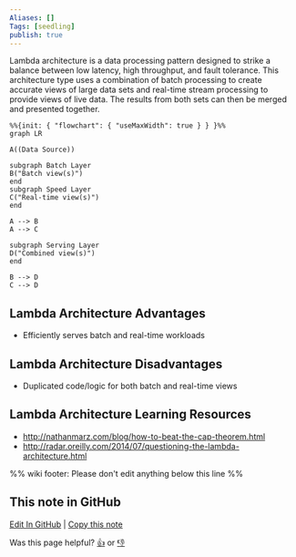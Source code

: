 ```yaml
---
Aliases: []
Tags: [seedling]
publish: true
---
```


Lambda architecture is a data processing pattern designed to strike a balance between low latency, high throughput, and fault tolerance. This architecture type uses a combination of batch processing to create accurate views of large data sets and real-time stream processing to provide views of live data. The results from both sets can then be merged and presented together.

```mermaid
%%{init: { "flowchart": { "useMaxWidth": true } } }%%
graph LR

A((Data Source))

subgraph Batch Layer
B("Batch view(s)")
end
subgraph Speed Layer
C("Real-time view(s)")
end

A --> B
A --> C

subgraph Serving Layer
D("Combined view(s)")
end

B --> D
C --> D

```

## Lambda Architecture Advantages

- Efficiently serves batch and real-time workloads

## Lambda Architecture Disadvantages

- Duplicated code/logic for both batch and real-time views

## Lambda Architecture Learning Resources

- http://nathanmarz.com/blog/how-to-beat-the-cap-theorem.html
- http://radar.oreilly.com/2014/07/questioning-the-lambda-architecture.html

%% wiki footer: Please don't edit anything below this line %%

## This note in GitHub

<span class="git-footer">[Edit In GitHub](https://github.dev/data-engineering-community/data-engineering-wiki/blob/main/Concepts/Lambda%20Architecture.md "git-hub-edit-note") | [Copy this note](https://raw.githubusercontent.com/data-engineering-community/data-engineering-wiki/main/Concepts/Lambda%20Architecture.md "git-hub-copy-note")</span>

<span class="git-footer">Was this page helpful?
[👍](https://tally.so/r/mOaxjk?rating=Yes&url=https://dataengineering.wiki/Concepts/Lambda%20Architecture) or [👎](https://tally.so/r/mOaxjk?rating=No&url=https://dataengineering.wiki/Concepts/Lambda%20Architecture)</span>

